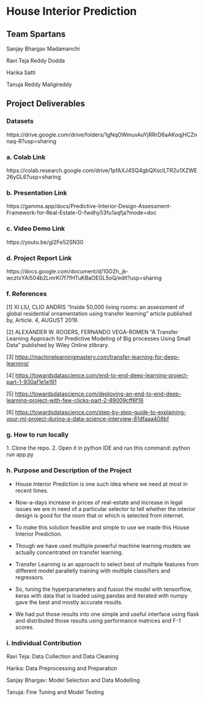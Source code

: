 # House Interior Prediction

<h2> Team Spartans</h2>
Sanjay Bhargav Madamanchi

Ravi Teja Reddy Dodda

Harika Satti

Tanuja Reddy Maligireddy



<h2>Project Deliverables</h2>
<h3>Datasets</h3>
https://drive.google.com/drive/folders/1gNqOWmuvAoYjRRrD6aAKoqjHCZnnaq-R?usp=sharing

<h3>a. Colab Link</h3>
https://colab.research.google.com/drive/1pfAXJ4SQ4gbQXsclLTR2u1XZWE26yGL6?usp=sharing
<h3>b. Presentation Link</h3>
https://gamma.app/docs/Predictive-Interior-Design-Assessment-Framework-for-Real-Estate-O-fwdhy53fu1aqfja?mode=doc

<h3>c. Video Demo Link</h3>
https://youtu.be/gI2Fe52SN30

<h3>d. Project Report Link</h3>
https://docs.google.com/document/d/10O2h_jk-wcztxYAi504b2LmrKI7f7fHTuKBaOEGL5oQ/edit?usp=sharing

<h3>f. References</h3>
[1] XI LIU, CLIO ANDRIS “Inside 50,000	living rooms: an assessment of global residential ornamentation using transfer learning” article published by, Article. 4, AUGUST 2019.

[2] ALEXANDER W. ROGERS, FERNANDO VEGA-ROMEN “A Transfer Learning Approach for Predictive Modeling of Big processes Using Small Data” published by Wiley Online zlibrary.

[3] https://machinelearningmastery.com/transfer-learning-for-deep-learning/ 

[4] https://towardsdatascience.com/end-to-end-deep-learning-project-part-1-930af1e1e191

[5] https://towardsdatascience.com/deploying-an-end-to-end-deep-learning-project-with-few-clicks-part-2-89009cff6f16

[6] https://towardsdatascience.com/step-by-step-guide-to-explaining-your-ml-project-during-a-data-science-interview-81dfaaa408bf

<h3>g. How to run locally</h3>
1. Clone the repo.
2. Open it in python IDE and run this command: python run app.py

<h3>h. Purpose and Description of the Project</h3>

- House Interior Prediction is one such idea where we need at most in recent times. 


- Now-a-days increase in prices of real-estate and increase in legal issues we are in need of a particular selector to tell whether the interior design is good for the room that or which is selected from internet. 


- To make this solution feasible and simple to use we made this House Interior Prediction.


- Though we have used multiple powerful machine learning models we actually concentrated on transfer learning. 


- Transfer Learning is an approach to select best of multiple features from different model parallelly training with multiple classifiers and regressors. 


- So, tuning the hyperparameters and fusion the model with tensorflow, keras with data that is loaded using pandas and iterated with numpy gave the best and mostly accurate results. 


- We had put those results into one simple and useful interface using flask and distributed those results using performance matrices and F-1 scores.

<h3>i. Individual Contribution</h3>

Ravi Teja: Data Collection and Data Cleaning

Harika: Data Preprocessing and Preparation

Sanjay Bhargav: Model Selection and Data Modelling

Tanuja: Fine Tuning and Model Testing

